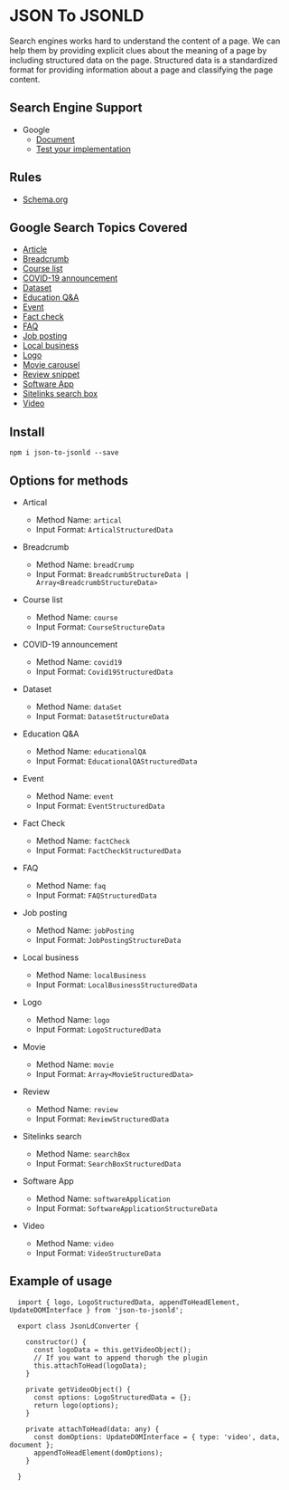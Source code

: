 # JSON To JSONLD
Search engines works hard to understand the content of a page. We can help them by providing explicit clues about the meaning of a page by including structured data on the page. Structured data is a standardized format for providing information about a page and classifying the page content.
## Search Engine Support

- Google
    - [Document](https://developers.google.com/search/docs/appearance/structured-data/intro-structured-data)
    - [Test your implementation](https://search.google.com/test/rich-results)

## Rules 
- [Schema.org](https://schema.org/)

## Google Search Topics Covered
- [Article](https://developers.google.com/search/docs/appearance/structured-data/article)
- [Breadcrumb](https://developers.google.com/search/docs/appearance/structured-data/breadcrumb)
- [Course list](https://developers.google.com/search/docs/appearance/structured-data/course)
- [COVID-19 announcement](https://developers.google.com/search/docs/appearance/structured-data/special-announcements)
- [Dataset](https://developers.google.com/search/docs/appearance/structured-data/dataset)
- [Education Q&A](https://developers.google.com/search/docs/appearance/structured-data/education-qa)
- [Event](https://developers.google.com/search/docs/appearance/structured-data/event)
- [Fact check](https://developers.google.com/search/docs/appearance/structured-data/factcheck)
- [FAQ](https://developers.google.com/search/docs/appearance/structured-data/faqpage)
- [Job posting](https://developers.google.com/search/docs/appearance/structured-data/job-posting)
- [Local business](https://developers.google.com/search/docs/appearance/structured-data/local-business)
- [Logo](https://developers.google.com/search/docs/appearance/structured-data/logo)
- [Movie carousel](https://developers.google.com/search/docs/appearance/structured-data/movie)
- [Review snippet](https://developers.google.com/search/docs/appearance/structured-data/review-snippet)
- [Software App](https://developers.google.com/search/docs/appearance/structured-data/software-app)
- [Sitelinks search box](https://developers.google.com/search/docs/appearance/structured-data/sitelinks-searchbox)
- [Video](https://developers.google.com/search/docs/appearance/structured-data/video)

## Install
`npm i json-to-jsonld --save`

## Options for methods

- Artical

  - Method Name: `artical`
  - Input Format: `ArticalStructuredData`


- Breadcrumb

  - Method Name: `breadCrump`
  - Input Format: `BreadcrumbStructureData | Array<BreadcrumbStructureData>`

- Course list
  - Method Name: `course`
  - Input Format: `CourseStructureData`

- COVID-19 announcement
  - Method Name: `covid19`
  - Input Format: `Covid19StructuredData`

- Dataset
  - Method Name: `dataSet`
  - Input Format: `DatasetStructureData`

- Education Q&A
  - Method Name: `educationalQA`
  - Input Format: `EducationalQAStructuredData`

- Event
  - Method Name: `event`
  - Input Format: `EventStructuredData`

- Fact Check
  - Method Name: `factCheck`
  - Input Format: `FactCheckStructuredData`

- FAQ
  - Method Name: `faq`
  - Input Format: `FAQStructuredData`

- Job posting
  - Method Name: `jobPosting`
  - Input Format: `JobPostingStructureData`

- Local business
  - Method Name: `localBusiness`
  - Input Format: `LocalBusinessStructuredData`

- Logo
  - Method Name: `logo`
  - Input Format: `LogoStructuredData`

- Movie
  - Method Name: `movie`
  - Input Format: `Array<MovieStructuredData>`

- Review
  - Method Name: `review`
  - Input Format: `ReviewStructuredData`

- Sitelinks search
  - Method Name: `searchBox`
  - Input Format: `SearchBoxStructuredData`

- Software App
  - Method Name: `softwareApplication`
  - Input Format: `SoftwareApplicationStructureData`

- Video
  - Method Name: `video`
  - Input Format: `VideoStructureData`

## Example of usage
```
  import { logo, LogoStructuredData, appendToHeadElement, UpdateDOMInterface } from 'json-to-jsonld';

  export class JsonLdConverter {

    constructor() {
      const logoData = this.getVideoObject();
      // If you want to append thorugh the plugin
      this.attachToHead(logoData);
    }

    private getVideoObject() {
      const options: LogoStructuredData = {};
      return logo(options);
    }

    private attachToHead(data: any) {
      const domOptions: UpdateDOMInterface = { type: 'video', data, document };
      appendToHeadElement(domOptions);
    }

  }
```